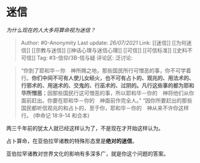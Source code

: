 # 迷信
*为什么现在的人大多将算命视为迷信？*

> Author: #0-Anonymity
> Last update: *26/07/2021*
> Link: [[迷信]] [[为何迷信]] [[宗教与迷信]] [[神话心理与迷信心理]] [[可信]] [[可信标准]] [[史料不可信]]
> Tag: #3-信仰/3B-信与疑
> 评论区:
> 泛讨论:

> “你到了耶和华－你　神所赐之地，那些国民所行可憎恶的事，你不可学着行。**你们中间不可有人使儿女经火，也不可有占卜的、观兆的、用法术的、行邪术的、用迷术的、交鬼的、行巫术的、过阴的。凡行这些事的都为耶和华所憎恶**；因那些国民行这可憎恶的事，所以耶和华－你的　神将他们从你面前赶出。你要在耶和华－你的　神面前作完全人。”
> “因你所要赶出的那些国民都听信观兆的和占卜的，至于你，耶和华－你的　神从来不许你这样行。
> (申命记 18:9-14 和合本)

两三千年前的犹太人就已经这样认为了，不是现在才开始这样认为。

占卜算命，在亚伯拉罕诸教的特殊形态里是**绝对的迷信**。

亚伯拉罕诸教对世界文化的影响有多深多广，就是你这个问题的答案。

